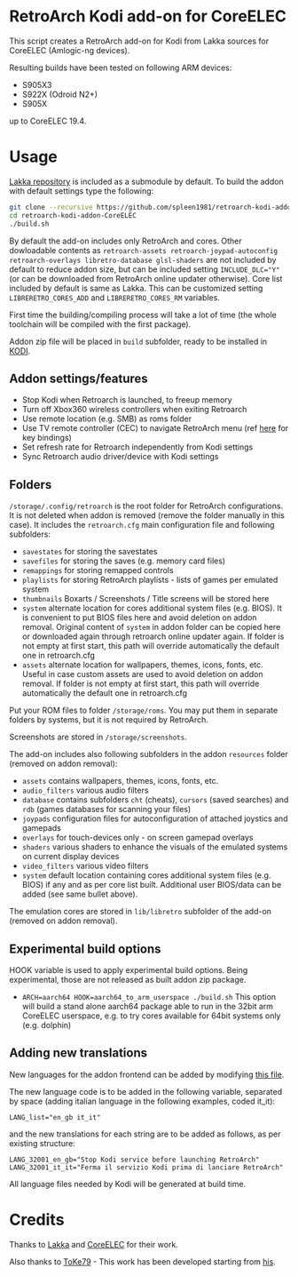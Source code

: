# RetroArch Kodi add-on for CoreELEC
This script creates a RetroArch add-on for Kodi from Lakka sources for CoreELEC (Amlogic-ng devices).

Resulting builds have been tested on following ARM devices:
   - S905X3
   - S922X (Odroid N2+)
   - S905X

up to CoreELEC 19.4.

# Usage
[Lakka repository](https://github.com/libretro/Lakka-LibreELEC) is included as a submodule by default.
To build the addon with default settings type the following:

```bash
git clone --recursive https://github.com/spleen1981/retroarch-kodi-addon-CoreELEC
cd retroarch-kodi-addon-CoreELEC
./build.sh
```

By default the add-on includes only RetroArch and cores.
Other dowloadable contents as `retroarch-assets retroarch-joypad-autoconfig retroarch-overlays libretro-database glsl-shaders` are not included by default to reduce addon size, but can be included setting `INCLUDE_DLC="Y"`(or can be downloaded from RetroArch online updater otherwise).
Core list included by default is same as Lakka. This can be customized setting `LIBRERETRO_CORES_ADD` and `LIBRERETRO_CORES_RM` variables.

First time the building/compiling process will take a lot of time (the whole toolchain will be compiled with the first package).

Addon zip file will be placed in `build` subfolder, ready to be installed in [KODI](https://kodi.wiki/view/Add-on_manager#How_to_install_from_a_ZIP_file).

## Addon settings/features
   - Stop Kodi when Retroarch is launched, to freeup memory
   - Turn off Xbox360 wireless controllers when exiting Retroarch
   - Use remote location (e.g. SMB) as roms folder
   - Use TV remote controller (CEC) to navigate RetroArch menu (ref [here](https://github.com/spleen1981/cec-mini-kb) for key bindings)
   - Set refresh rate for Retroarch independently from Kodi settings
   - Sync Retroarch audio driver/device with Kodi settings

## Folders

`/storage/.config/retroarch` is the root folder for RetroArch configurations. It is not deleted when addon is removed (remove the folder manually in this case). It includes the `retroarch.cfg` main configuration file and following subfolders:

   - `savestates` for storing the savestates
   - `savefiles` for storing the saves (e.g. memory card files)
   - `remappings` for storing remapped controls
   - `playlists` for storing RetroArch playlists - lists of games per emulated system
   - `thumbnails` Boxarts / Screenshots / Title screens will be stored here
   - `system` alternate location for cores additional system files (e.g. BIOS). It is convenient to put BIOS files here and avoid deletion on addon removal. Original content of `system` in addon folder can be copied here or downloaded again through retroarch online updater again. If folder is not empty at first start, this path will override automatically the default one in retroarch.cfg
   - `assets` alternate location for wallpapers, themes, icons, fonts, etc. Useful in case custom assets are used to avoid deletion on addon removal. If folder is not empty at first start, this path will override automatically the default one in retroarch.cfg 

Put your ROM files to folder `/storage/roms`. You may put them in separate folders by systems, but it is not required by RetroArch.

Screenshots are stored in `/storage/screenshots`.

The add-on includes also following subfolders in the addon `resources` folder (removed on addon removal):

   - `assets` contains wallpapers, themes, icons, fonts, etc.
   - `audio_filters` various audio filters
   - `database` contains subfolders `cht` (cheats), `cursors` (saved searches) and `rdb` (games databases for scanning your files)
   - `joypads` configuration files for autoconfiguration of attached joystics and gamepads
   - `overlays` for touch-devices only - on screen gamepad overlays
   - `shaders` various shaders to enhance the visuals of the emulated systems on current display devices
   - `video_filters` various video filters
   - `system` default location containing cores additional system files (e.g. BIOS) if any and as per core list built. Additional user BIOS/data can be added (see same bullet above).

The emulation cores are stored in `lib/libretro` subfolder of the add-on (removed on addon removal).

## Experimental build options

HOOK variable is used to apply experimental build options. Being experimental, those are not released as built addon zip package.

   - `ARCH=aarch64 HOOK=aarch64_to_arm_userspace ./build.sh` This option will build a stand alone aarch64 package able to run in the 32bit arm CoreELEC userspace, e.g. to try cores available for 64bit systems only (e.g. dolphin)

## Adding new translations

New languages for the addon frontend can be added by modifying [this file](https://github.com/spleen1981/retroarch-kodi-addon-CoreELEC/blob/master/scripts/common/01-def_lang.sh).

The new language code is to be added in the following variable, separated by space (adding italian language in the following examples, coded it_it):
```
LANG_list="en_gb it_it"
```
and the new translations for each string are to be added as follows, as per existing structure:
```
LANG_32001_en_gb="Stop Kodi service before launching RetroArch"
LANG_32001_it_it="Ferma il servizio Kodi prima di lanciare RetroArch"
```
All language files needed by Kodi will be generated at build time.

# Credits
Thanks to [Lakka](http://lakka.tv) and [CoreELEC](https://coreelec.org/) for their work.

Also thanks to [ToKe79](https://github.com/ToKe79) - This work has been developed starting from [his](https://github.com/ToKe79/retroarch-kodi-addon-LibreELEC).
